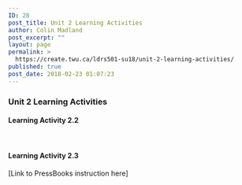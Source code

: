 ```yaml
---
ID: 28
post_title: Unit 2 Learning Activities
author: Colin Madland
post_excerpt: ""
layout: page
permalink: >
  https://create.twu.ca/ldrs501-su18/unit-2-learning-activities/
published: true
post_date: 2018-02-23 01:07:23
---
```

### Unit 2 Learning Activities
<h4>Learning Activity 2.2</h4>
&nbsp;
<h4>Learning Activity 2.3</h4>
[Link to PressBooks instruction here]